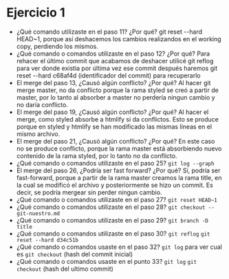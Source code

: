 # Ejercicio 1

- ¿Qué comando utilizaste en el paso 11? ¿Por qué?
    git reset --hard HEAD~1, porque así deshacemos los cambios realizandos en el working copy, perdiendo los mismos.
- ¿Qué comando o comandos utilizaste en el paso 12? ¿Por qué?
    Para rehacer el último commit que acabamos de deshacer utilicé git reflog para ver donde existia por última vez ese commit
    después haremos git reset --hard c68af4d (identificador del commit) para recuperarlo
- El merge del paso 13, ¿Causó algún conflicto? ¿Por qué?
    Al hacer git merge master, no da conflicto porque la rama styled se creó a partir de master, por lo tanto al absorber a master no perdería ningun cambio y no daría conflicto.
- El merge del paso 19, ¿Causó algún conflicto? ¿Por qué?
    Al hacer el merge, como styled absorbe a htmlify si da conflictos. Esto se produce porque en styled y htmlify se han modificado las mismas líneas en el mismo archivo.
- El merge del paso 21, ¿Causó algún conflicto? ¿Por qué?
    En este caso no se produce conflicto, porque la rama master está absorbiendo nuevo contenido de la rama styled, por lo tanto no da conflicto.
- ¿Qué comando o comandos utilizaste en el paso 25?
    `git log --graph`
- El merge del paso 26, ¿Podría ser fast forward? ¿Por qué?
    Si, podría ser fast-forward, porque a partir de la rama master creamos la rama title, en la cual se modificó el archivo y posteriormente se hizo un commit. Es decir, se podría mergear sin perder ningun cambio.
- ¿Qué comando o comandos utilizaste en el paso 27?
    `git reset HEAD~1`
- ¿Qué comando o comandos utilizaste en el paso 28?
    `git checkout -- git-nuestro.md`
- ¿Qué comando o comandos utilizaste en el paso 29?
    `git branch -D title`
- ¿Qué comando o comandos utilizaste en el paso 30?
    `git reflog`
    `git reset --hard d34c51b`
- ¿Qué comando o comandos usaste en el paso 32?
    `git log` para ver cual es
    `git checkout` (hash del commit inicial)
- ¿Qué comando o comandos usaste en el punto 33?
    `git log`
    `git checkout` (hash del ultimo commit)